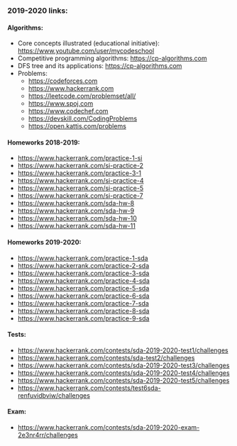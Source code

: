 ### 2019-2020 links:<br>

#### Algorithms:
- Core concepts illustrated (educational initiative): https://www.youtube.com/user/mycodeschool
- Competitive programming algorithms: https://cp-algorithms.com
- DFS tree and its applications: https://cp-algorithms.com
- Problems:
  - https://codeforces.com
  - https://www.hackerrank.com
  - https://leetcode.com/problemset/all/
  - https://www.spoj.com
  - https://www.codechef.com
  - https://devskill.com/CodingProblems
  - https://open.kattis.com/problems

#### Homeworks 2018-2019:
- https://www.hackerrank.com/practice-1-si
- https://www.hackerrank.com/si-practice-2
- https://www.hackerrank.com/practice-3-1
- https://www.hackerrank.com/si-practice-4
- https://www.hackerrank.com/si-practice-5
- https://www.hackerrank.com/si-practice-7 
- https://www.hackerrank.com/sda-hw-8 
- https://www.hackerrank.com/sda-hw-9 
- https://www.hackerrank.com/sda-hw-10 
- https://www.hackerrank.com/sda-hw-11 

#### Homeworks 2019-2020:
- https://www.hackerrank.com/practice-1-sda
- https://www.hackerrank.com/practice-2-sda
- https://www.hackerrank.com/practice-3-sda
- https://www.hackerrank.com/practice-4-sda
- https://www.hackerrank.com/practice-5-sda
- https://www.hackerrank.com/practice-6-sda
- https://www.hackerrank.com/practice-7-sda
- https://www.hackerrank.com/practice-8-sda
- https://www.hackerrank.com/practice-9-sda
#### Tests:
- https://www.hackerrank.com/contests/sda-2019-2020-test1/challenges
- https://www.hackerrank.com/contests/sda-test2/challenges
- https://www.hackerrank.com/contests/sda-2019-2020-test3/challenges
- https://www.hackerrank.com/contests/sda-2019-2020-test4/challenges
- https://www.hackerrank.com/contests/sda-2019-2020-test5/challenges 
- https://www.hackerrank.com/contests/test6sda-renfuvidbviw/challenges
#### Exam:
- https://www.hackerrank.com/contests/sda-2019-2020-exam-2e3nr4rr/challenges
